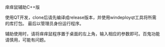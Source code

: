 ﻿痒痒鼠辅助C++版

使用QT开发，clone后请先编译成release版本，并使用windeployqt工具将所需的库打包。
最后以管理员身份运行程序。

辅助使用时，请将痒痒鼠程序置于桌面的左上角，输入相应的参数即可。百鬼功能请慎用，可能有问题。
